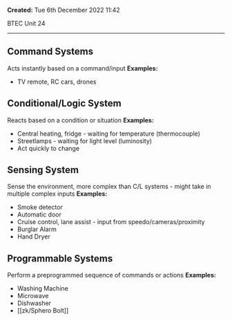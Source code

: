 **Created:** Tue 6th December 2022 11:42

BTEC Unit 24

---

## Command Systems
Acts instantly based on a command/input
**Examples:**
- TV remote, RC cars, drones

## Conditional/Logic System
Reacts based on a condition or situation
**Examples:**
- Central heating, fridge - waiting for temperature (thermocouple)
- Streetlamps - waiting for light level (luminosity)
- Act quickly to change

## Sensing System
Sense the environment, more complex than C/L systems - might take in multiple complex inputs
**Examples:**
- Smoke detector
- Automatic door
- Cruise control, lane assist - input from speedo/cameras/proximity
- Burglar Alarm
- Hand Dryer

## Programmable Systems
Perform a preprogrammed sequence of commands or actions
**Examples:**
- Washing Machine
- Microwave
- Dishwasher
- [[zk/Sphero Bolt]]